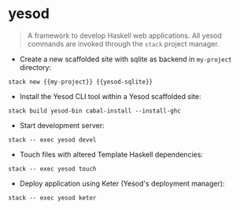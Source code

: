 # yesod

> A framework to develop Haskell web applications.
> All yesod commands are invoked through the `stack` project manager.

- Create a new scaffolded site with sqlite as backend in `my-project` directory:

`stack new {{my-project}} {{yesod-sqlite}}`

- Install the Yesod CLI tool within a Yesod scaffolded site:

`stack build yesod-bin cabal-install --install-ghc`

- Start development server:

`stack -- exec yesod devel`

- Touch files with altered Template Haskell dependencies:

`stack -- exec yesod touch`

- Deploy application using Keter (Yesod's deployment manager):

`stack -- exec yesod keter`
